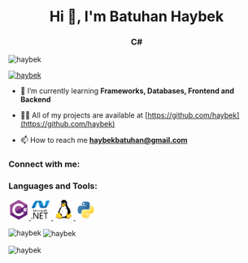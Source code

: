 <h1 align="center">Hi 👋, I'm Batuhan Haybek</h1>
<h3 align="center">C#</h3>

<p align="left"> <img src="https://komarev.com/ghpvc/?username=haybek&label=Profile%20views&color=0e75b6&style=flat" alt="haybek" /> </p>

<p align="left"> <a href="https://github.com/ryo-ma/github-profile-trophy"><img src="https://github-profile-trophy.vercel.app/?username=haybek" alt="haybek" /></a> </p>

- 🌱 I’m currently learning **Frameworks, Databases, Frontend and Backend**

- 👨‍💻 All of my projects are available at [https://github.com/haybek](https://github.com/haybek)

- 📫 How to reach me **haybekbatuhan@gmail.com**

<h3 align="left">Connect with me:</h3>
<p align="left">
</p>

<h3 align="left">Languages and Tools:</h3>
<p align="left"> <a href="https://www.w3schools.com/cs/" target="_blank" rel="noreferrer"> <img src="https://raw.githubusercontent.com/devicons/devicon/master/icons/csharp/csharp-original.svg" alt="csharp" width="40" height="40"/> </a> <a href="https://dotnet.microsoft.com/" target="_blank" rel="noreferrer"> <img src="https://raw.githubusercontent.com/devicons/devicon/master/icons/dot-net/dot-net-original-wordmark.svg" alt="dotnet" width="40" height="40"/> </a> <a href="https://www.linux.org/" target="_blank" rel="noreferrer"> <img src="https://raw.githubusercontent.com/devicons/devicon/master/icons/linux/linux-original.svg" alt="linux" width="40" height="40"/> </a> <a href="https://www.python.org" target="_blank" rel="noreferrer"> <img src="https://raw.githubusercontent.com/devicons/devicon/master/icons/python/python-original.svg" alt="python" width="40" height="40"/> </a> </p>

<p><img align="left" src="https://github-readme-stats.vercel.app/api/top-langs?username=haybek&show_icons=true&locale=en&layout=compact" alt="haybek" /></p>

<p>&nbsp;<img align="center" src="https://github-readme-stats.vercel.app/api?username=haybek&show_icons=true&locale=en" alt="haybek" /></p>

<p><img align="center" src="https://github-readme-streak-stats.herokuapp.com/?user=haybek&" alt="haybek" /></p>
